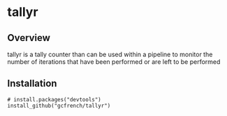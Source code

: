 # tallyr

## Overview

tallyr is a tally counter than can be used within a pipeline to monitor the number of iterations that have been performed or are left to be performed

## Installation

```{r}
# install.packages("devtools")
install_github("gcfrench/tallyr")
```

